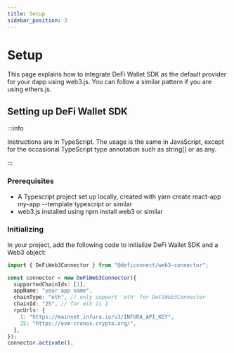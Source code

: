 ```yaml
---
title: Setup
sidebar_position: 3
---
```


# Setup

This page explains how to integrate DeFi Wallet SDK as the default provider for your dapp using web3.js. You can follow a similar pattern if you are using ethers.js.

## Setting up DeFi Wallet SDK

:::info

Instructions are in TypeScript. The usage is the same in JavaScript, except for the occasional TypeScript type annotation such as string[] or as any.

:::

### Prerequisites

- A Typescript project set up locally, created with yarn create react-app my-app --template typescript or similar
- web3.js installed using npm install web3 or similar

### Initializing

In your project, add the following code to initialize DeFi Wallet SDK and a Web3 object:

```ts title="App.tsx"
import { DeFiWeb3Connector } from "@deficonnect/web3-connector";

const connector = new DeFiWeb3Connector({
  supportedChainIds: [1],
  appName: "your app name",
  chainType: "eth", // only support 'eth' for DeFiWeb3Connector
  chainId: "25", // for eth is 1
  rpcUrls: {
    1: "https://mainnet.infura.io/v3/INFURA_API_KEY",
    25: "https://evm-cronos.crypto.org/",
  },
});
connector.activate();
```

